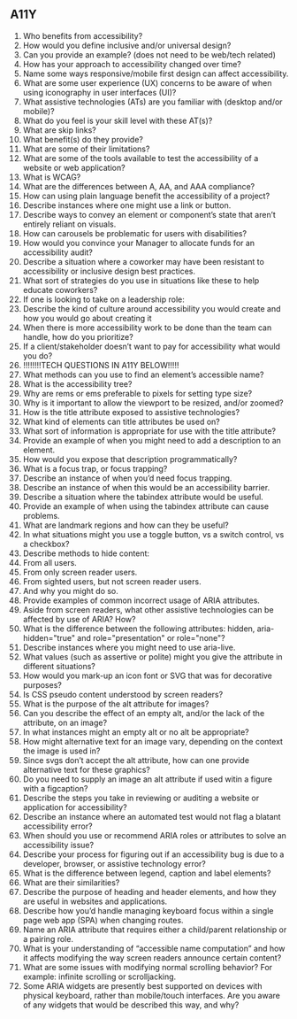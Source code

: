 ## A11Y

1. Who benefits from accessibility?
2. How would you define inclusive and/or universal design?
3. Can you provide an example? (does not need to be web/tech related)
4. How has your approach to accessibility changed over time?
5. Name some ways responsive/mobile first design can affect accessibility.
6. What are some user experience (UX) concerns to be aware of when using iconography in user interfaces (UI)?
7. What assistive technologies (ATs) are you familiar with (desktop and/or mobile)?
8. What do you feel is your skill level with these AT(s)?
9. What are skip links?
10. What benefit(s) do they provide?
11. What are some of their limitations?
12. What are some of the tools available to test the accessibility of a website or web application?
13. What is WCAG?
14. What are the differences between A, AA, and AAA compliance?
15. How can using plain language benefit the accessibility of a project?
16. Describe instances where one might use a link or button.
17. Describe ways to convey an element or component’s state that aren’t entirely reliant on visuals.
18. How can carousels be problematic for users with disabilities?
19. How would you convince your Manager to allocate funds for an accessibility audit?
20. Describe a situation where a coworker may have been resistant to accessibility or inclusive design best practices.
21. What sort of strategies do you use in situations like these to help educate coworkers?
22. If one is looking to take on a leadership role:
23. Describe the kind of culture around accessibility you would create and how you would go about creating it
24. When there is more accessibility work to be done than the team can handle, how do you prioritize?
25. If a client/stakeholder doesn’t want to pay for accessibility what would you do?
26. !!!!!!!!TECH QUESTIONS IN A11Y BELOW!!!!!
27. What methods can you use to find an element’s accessible name?
28. What is the accessibility tree?
29. Why are rems or ems preferable to pixels for setting type size?
30. Why is it important to allow the viewport to be resized, and/or zoomed?
31. How is the title attribute exposed to assistive technologies?
32. What kind of elements can title attributes be used on?
33. What sort of information is appropriate for use with the title attribute?
34. Provide an example of when you might need to add a description to an element.
35. How would you expose that description programmatically?
36. What is a focus trap, or focus trapping?
37. Describe an instance of when you’d need focus trapping.
38. Describe an instance of when this would be an accessibility barrier.
39. Describe a situation where the tabindex attribute would be useful.
40. Provide an example of when using the tabindex attribute can cause problems.
41. What are landmark regions and how can they be useful?
42. In what situations might you use a toggle button, vs a switch control, vs a checkbox?
43. Describe methods to hide content:
44. From all users.
45. From only screen reader users.
46. From sighted users, but not screen reader users.
47. And why you might do so.
48. Provide examples of common incorrect usage of ARIA attributes.
49. Aside from screen readers, what other assistive technologies can be affected by use of ARIA? How?
50. What is the difference between the following attributes: hidden, aria-hidden="true" and role="presentation" or role="none"?
51. Describe instances where you might need to use aria-live.
52. What values (such as assertive or polite) might you give the attribute in different situations?
53. How would you mark-up an icon font or SVG that was for decorative purposes?
54. Is CSS pseudo content understood by screen readers?
55. What is the purpose of the alt attribute for images?
56. Can you describe the effect of an empty alt, and/or the lack of the attribute, on an image?
57. In what instances might an empty alt or no alt be appropriate?
58. How might alternative text for an image vary, depending on the context the image is used in?
59. Since svgs don’t accept the alt attribute, how can one provide alternative text for these graphics?
60. Do you need to supply an image an alt attribute if used witin a figure with a figcaption?
61. Describe the steps you take in reviewing or auditing a website or application for accessibility?
62. Describe an instance where an automated test would not flag a blatant accessibility error?
63. When should you use or recommend ARIA roles or attributes to solve an accessibility issue?
64. Describe your process for figuring out if an accessibility bug is due to a developer, browser, or assistive technology error?
65. What is the difference between legend, caption and label elements?
66. What are their similarities?
67. Describe the purpose of heading and header elements, and how they are useful in websites and applications.
68. Describe how you’d handle managing keyboard focus within a single page web app (SPA) when changing routes.
69. Name an ARIA attribute that requires either a child/parent relationship or a pairing role.
70. What is your understanding of “accessible name computation” and how it affects modifying the way screen readers announce certain content?
71. What are some issues with modifying normal scrolling behavior? For example: infinite scrolling or scrolljacking.
72. Some ARIA widgets are presently best supported on devices with physical keyboard, rather than mobile/touch interfaces. Are you aware of any widgets that would be described this way, and why?
